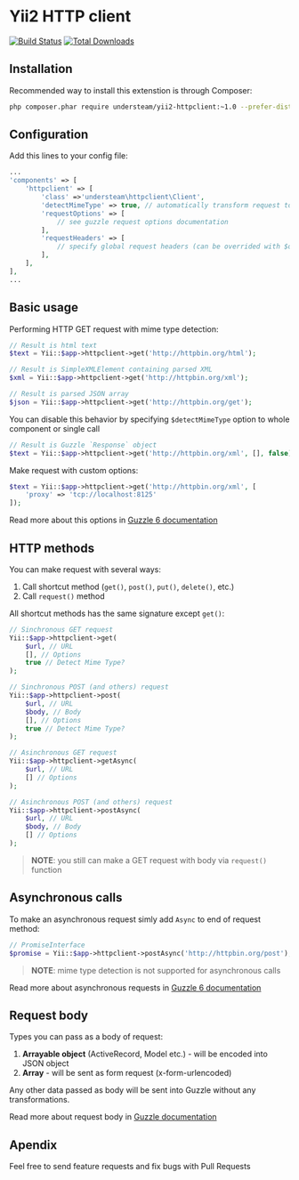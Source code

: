 # Yii2 HTTP client

[![Build Status](https://travis-ci.org/Understeam/yii2-httpclient.svg?branch=master)](https://travis-ci.org/Understeam/yii2-httpclient)
[![Total Downloads](https://poser.pugx.org/understeam/yii2-httpclient/downloads)](https://packagist.org/packages/understeam/yii2-httpclient)

## Installation

Recommended way to install this extenstion is through Composer:

```bash
php composer.phar require understeam/yii2-httpclient:~1.0 --prefer-dist
```

## Configuration

Add this lines to your config file:

```php
...
'components' => [
	'httpclient' => [
		'class' =>'understeam\httpclient\Client',
		'detectMimeType' => true, // automatically transform request to data according to response Content-Type header
		'requestOptions' => [
		    // see guzzle request options documentation
		],
		'requestHeaders' => [
		    // specify global request headers (can be overrided with $options on making request)
		],
	],
],
...
```

## Basic usage

Performing HTTP GET request with mime type detection:
```php
// Result is html text
$text = Yii::$app->httpclient->get('http://httpbin.org/html');

// Result is SimpleXMLElement containing parsed XML
$xml = Yii::$app->httpclient->get('http://httpbin.org/xml');

// Result is parsed JSON array
$json = Yii::$app->httpclient->get('http://httpbin.org/get');

```

You can disable this behavior by specifying `$detectMimeType` option to whole component or single call

```php
// Result is Guzzle `Response` object
$text = Yii::$app->httpclient->get('http://httpbin.org/xml', [], false);

```

Make request with custom options:

```php
$text = Yii::$app->httpclient->get('http://httpbin.org/xml', [
    'proxy' => 'tcp://localhost:8125'
]);
```

Read more about this options in [Guzzle 6 documentation](http://guzzle.readthedocs.org/en/latest/request-options.html)

## HTTP methods

You can make request with several ways:

1. Call shortcut method (`get()`, `post()`, `put()`, `delete()`, etc.)
2. Call `request()` method

All shortcut methods has the same signature except `get()`:

```php
// Sinchronous GET request
Yii::$app->httpclient->get(
    $url, // URL
    [], // Options
    true // Detect Mime Type?
);

// Sinchronous POST (and others) request
Yii::$app->httpclient->post(
    $url, // URL
    $body, // Body
    [], // Options
    true // Detect Mime Type?
);

// Asinchronous GET request
Yii::$app->httpclient->getAsync(
    $url, // URL
    [] // Options
);

// Asinchronous POST (and others) request
Yii::$app->httpclient->postAsync(
    $url, // URL
    $body, // Body
    [] // Options
);

```

> __NOTE__: you still can make a GET request with body via `request()` function

## Asynchronous calls

To make an asynchronous request simly add `Async` to end of request method:

```php
// PromiseInterface
$promise = Yii::$app->httpclient->postAsync('http://httpbin.org/post');
```

> __NOTE__: mime type detection is not supported for asynchronous calls

Read more about asynchronous requests in [Guzzle 6 documentation](http://guzzle.readthedocs.org/en/latest/quickstart.html#async-requests)

## Request body

Types you can pass as a body of request:

1. __Arrayable object__ (ActiveRecord, Model etc.) - will be encoded into JSON object
2. __Array__ - will be sent as form request (x-form-urlencoded)

Any other data passed as body will be sent into Guzzle without any transformations.

Read more about request body in [Guzzle documentation](http://guzzle.readthedocs.org/en/latest/request-options.html#body)

## Apendix

Feel free to send feature requests and fix bugs with Pull Requests
